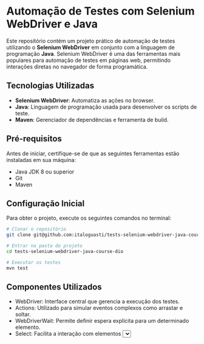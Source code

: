 # Automação de Testes com Selenium WebDriver e Java

Este repositório contém um projeto prático de automação de testes utilizando o **Selenium WebDriver** em conjunto com a linguagem de programação **Java**. Selenium WebDriver é uma das ferramentas mais populares para automação de testes em páginas web, permitindo interações diretas no navegador de forma programática.

## Tecnologias Utilizadas

- **Selenium WebDriver**: Automatiza as ações no browser.
- **Java**: Linguagem de programação usada para desenvolver os scripts de teste.
- **Maven**: Gerenciador de dependências e ferramenta de build.

## Pré-requisitos

Antes de iniciar, certifique-se de que as seguintes ferramentas estão instaladas em sua máquina:

- Java JDK 8 ou superior
- Git
- Maven

## Configuração Inicial

Para obter o projeto, execute os seguintes comandos no terminal:

  ```bash
  # Clonar o repositório
  git clone git@github.com:italoguasti/tests-selenium-webdriver-java-course-dio.git
  
  # Entrar na pasta do projeto
  cd tests-selenium-webdriver-java-course-dio
  
  # Executar os testes
  mvn test
  ```

## Componentes Utilizados

- WebDriver: Interface central que gerencia a execução dos testes.
- Actions: Utilizado para simular eventos complexos como arrastar e soltar.
- WebDriverWait: Permite definir espera explícita para um determinado elemento.
- Select: Facilita a interação com elementos <select> do HTML.

